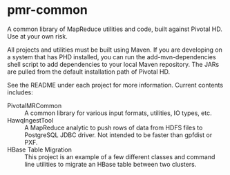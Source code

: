 pmr-common
==========
<p>
A common library of MapReduce utilities and code, built against Pivotal HD.  Use at your own risk.

All projects and utilities must be built using Maven.  If you are developing on a system that has PHD installed, you can run the add-mvn-dependencies shell script to add dependencies to your local Maven repository.  The JARs are pulled from the default installation path of Pivotal HD.

See the README under each project for more information.  Current contents includes:

<dl>
  <dt>PivotalMRCommon</dt>
  <dd>A common library for various input formats, utilities, IO types, etc.</dd>
  <dt>HawqIngestTool</dt>
  <dd>A MapReduce analytic to push rows of data from HDFS files to PostgreSQL JDBC driver.  Not intended to be faster than gpfdist or PXF.</dd>
  <dt>HBase Table Migration</dt>
  <dd>This project is an example of a few different classes and command line utilities to migrate an HBase table between two clusters.</dd>
</dl>
